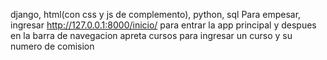 django, html(con css y js de complemento), python, sql
Para empesar, ingresar http://127.0.0.1:8000/inicio/ para entrar la app principal y despues en la barra de navegacion apreta cursos para ingresar un curso y su numero de comision
